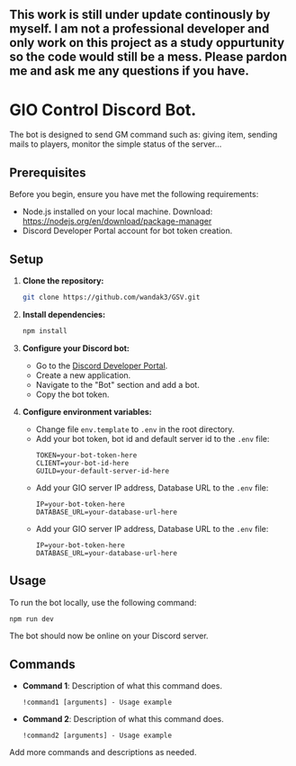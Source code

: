 This work is still under update continously by myself. I am not a professional developer and only work on this project as a study oppurtunity so the code would still be a mess. Please pardon me and ask me any questions if you have.
---

# GIO Control Discord Bot.

The bot is designed to send GM command such as: giving item, sending mails to players, monitor the simple status of the server...

## Prerequisites

Before you begin, ensure you have met the following requirements:
- Node.js installed on your local machine. Download: https://nodejs.org/en/download/package-manager
- Discord Developer Portal account for bot token creation.

## Setup

1. **Clone the repository:**
   ```bash
   git clone https://github.com/wandak3/GSV.git
   ```

2. **Install dependencies:**
   ```bash
   npm install
   ```

4. **Configure your Discord bot:**
   - Go to the [Discord Developer Portal](https://discord.com/developers/applications).
   - Create a new application.
   - Navigate to the "Bot" section and add a bot.
   - Copy the bot token.

5. **Configure environment variables:**
   - Change file `env.template` to `.env` in the root directory.
   - Add your bot token, bot id and default server id to the `.env` file:
     ```
     TOKEN=your-bot-token-here
     CLIENT=your-bot-id-here
     GUILD=your-default-server-id-here
     ```
   - Add your GIO server IP address, Database URL to the `.env` file:
     ```
     IP=your-bot-token-here
     DATABASE_URL=your-database-url-here
     ```
   - Add your GIO server IP address, Database URL to the `.env` file:
     ```
     IP=your-bot-token-here
     DATABASE_URL=your-database-url-here
     ```

## Usage

To run the bot locally, use the following command:

```bash
npm run dev
```

The bot should now be online on your Discord server.

## Commands

- **Command 1**: Description of what this command does.
  ```
  !command1 [arguments] - Usage example
  ```

- **Command 2**: Description of what this command does.
  ```
  !command2 [arguments] - Usage example
  ```

Add more commands and descriptions as needed.
